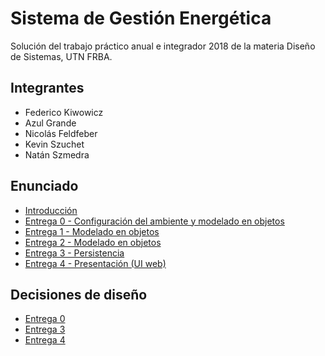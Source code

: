 # Sistema de Gestión Energética

Solución del trabajo práctico anual e integrador 2018 de la materia Diseño de Sistemas, UTN FRBA.

## Integrantes

- Federico Kiwowicz
- Azul Grande
- Nicolás Feldfeber
- Kevin Szuchet
- Natán Szmedra

## Enunciado

- [Introducción](https://drive.google.com/file/d/1slgj18iuMxyxQ0kqUdmz8sAU5UHaPDsK/view?usp=sharing)
- [Entrega 0 - Configuración del ambiente y modelado en objetos](https://drive.google.com/file/d/1TINa1F2e1U7C0RoFYmFDIMoWIwCJtspy/view?usp=sharing)
- [Entrega 1 - Modelado en objetos](https://drive.google.com/file/d/1322YINJOgHEDRalkEMxknbQrQzrlt3K5/view?usp=sharing)
- [Entrega 2 - Modelado en objetos](https://drive.google.com/file/d/1HpJrIz0Hybx0AvD8NgTa47KNYRXOHZz_/view?usp=sharing)
- [Entrega 3 - Persistencia](https://drive.google.com/file/d/1IebeWRNYHEde3ztEFEDqOovCkpXL5soB/view?usp=sharing)
- [Entrega 4 - Presentación (UI web)](https://drive.google.com/file/d/1OUWweg89fFAtat0S-JvRxGfZBBQg6g-y/view?usp=sharing)

## Decisiones de diseño

- [Entrega 0](https://docs.google.com/document/d/1ZbFyw1XAPksirfPdjTwF0KeCZLTXqeE8MS0zfYwynyM/edit?usp=sharing)
- [Entrega 3](https://docs.google.com/document/d/1EJy1fTxTdPMkto0aYFqstxw2chmDEURpnW2NCp5Jsrc/edit?usp=sharing)
- [Entrega 4](https://docs.google.com/document/d/1WIe1pa6BrH9nPOBpOw_P0ld7XksPCTNWbeWFZpEhiuc/edit?usp=sharing)

